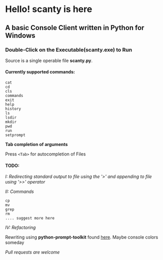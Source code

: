 # Hello! scanty is here
## A basic Console Client written in Python for Windows
### Double-Click on the Executable(scanty.exe) to Run

Source is a single operable file **scanty.py**. 

#### Currently supported commands:
```console
cat
cd
cls
commands
exit
help
history
ls
lsdir
mkdir
pwd
run
setprompt
```

**Tab completion of arguments**

Press `<Tab>` for autocompletion of Files 


#### TODO:

*I: Redirecting standard output to file using the '>' and appending to file using '>>' operator*

*II: Commands*
```console
cp
mv
grep
rm
.... suggest more here
```

*IV: Refactoring*

Rewriting using **python-prompt-toolkit** found <a href="https://github.com/prompt-toolkit/python-prompt-toolkit">here</a>.
Maybe console colors someday

*Pull requests are welcome*
